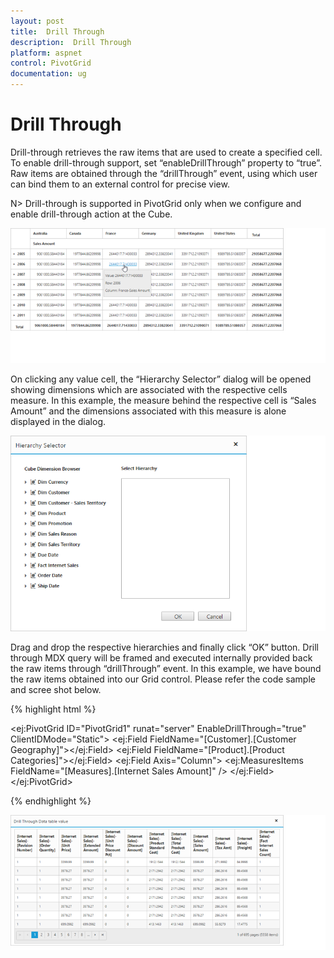 ```yaml
---
layout: post
title:  Drill Through
description:  Drill Through
platform: aspnet
control: PivotGrid
documentation: ug
---
```


# Drill Through

Drill-through retrieves the raw items that are used to create a specified cell. To enable drill-through support, set “enableDrillThrough” property to “true”. Raw items are obtained through the “drillThrough” event, using which user can bind them to an external control for precise view. 

N> Drill-through is supported in PivotGrid only when we configure and enable drill-through action at the Cube. 

![](DrillThrough_images/pivotgrid.png)

On clicking any value cell, the “Hierarchy Selector” dialog will be opened showing dimensions which are associated with the respective cells measure. In this example, the measure behind the respective cell is “Sales Amount” and the dimensions associated with this measure is alone displayed in the dialog.  

![](DrillThrough_images/hierarchy_selector.png)

Drag and drop the respective hierarchies and finally click “OK” button. Drill through MDX query will be framed and executed internally provided back the raw items through “drillThrough” event. 
In this example, we have bound the raw items obtained into our Grid control. Please refer the code sample and scree shot below.

{% highlight html %}

<ej:PivotGrid ID="PivotGrid1" runat="server" EnableDrillThrough="true" ClientIDMode="Static">
    <DataSource Catalog="Adventure Works DW 2008 SE" Cube="Adventure Works" Data="http://bi.syncfusion.com/olap/msmdpump.dll">
        <Rows>
            <ej:Field FieldName="[Customer].[Customer Geography]"></ej:Field>
        </Rows>
        <Columns>
            <ej:Field FieldName="[Product].[Product Categories]"></ej:Field>
        </Columns>
        <Values>
            <ej:Field Axis="Column">
                <Measures>
                    <ej:MeasuresItems FieldName="[Measures].[Internet Sales Amount]" />
                </Measures>
            </ej:Field>
        </Values>
    </DataSource>
    <ClientSideEvents DrillThrough="drillData" />
</ej:PivotGrid>

<script type="text/javascript">
    function drilledData(args) {
        gridData = JSON.parse(args.data);
        var dialogContent = ej.buildTag("div#" + this._id + "_tableDlg.tableDlg", $("<div id=\"Grid1\"></div>")).attr("title", "Drill Through Information")[0].outerHTML;
        $(dialogContent).appendTo("#" + this._id);
        $("#Grid1").ejGrid({
            dataSource: gridData,
            allowPaging: true,
            allowTextWrap: true,
            pageSettings: { pageSize: 8 }
        });
        this.element.find(".tableDlg").ejDialog({ width: "70%", content: "#" + this._id, enableResize: false });   
    }
</script>


{% endhighlight %}

![](DrillThrough_images/drill_data.png)

